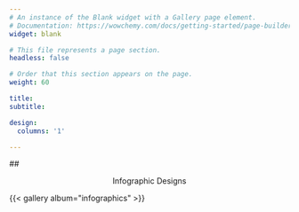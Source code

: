 ```yaml
---
# An instance of the Blank widget with a Gallery page element.
# Documentation: https://wowchemy.com/docs/getting-started/page-builder/
widget: blank

# This file represents a page section.
headless: false

# Order that this section appears on the page.
weight: 60

title: 
subtitle: 

design:
  columns: '1'

---
```


##<p style="text-align: center;">Infographic Designs</p>

{{< gallery album="infographics" >}}
